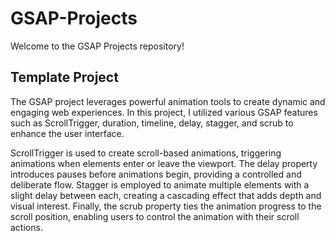 # GSAP-Projects
Welcome to the GSAP Projects repository! 

<h2>Template Project </h2>
<p>
The GSAP project leverages powerful animation tools to create dynamic and engaging web experiences. In this project, I utilized various GSAP features such as ScrollTrigger, duration, timeline, delay, stagger, and scrub to enhance the user interface.

ScrollTrigger is used to create scroll-based animations, triggering animations when elements enter or leave the viewport. The delay property introduces pauses before animations begin, providing a controlled and deliberate flow. Stagger is employed to animate multiple elements with a slight delay between each, creating a cascading effect that adds depth and visual interest. Finally, the scrub property ties the animation progress to the scroll position, enabling users to control the animation with their scroll actions.</p>
